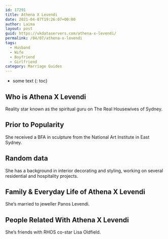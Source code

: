```yaml
---
id: 17291
title: Athena X Levendi
date: 2021-04-07T19:26:07+00:00
author: Laima
layout: post
guid: https://ukdataservers.com/athena-x-levendi/
permalink: /04/07/athena-x-levendi
tags:
  - Husband
  - Wife
  - Boyfriend
  - Girlfriend
category: Marriage Guides
---
```


* some text
{: toc}


## Who is Athena X Levendi
                  
                  
                  
Reality star known as the spiritual guru on The Real Housewives of Sydney.
                  
              
            
              
            
                
                
                
## Prior to Popularity
                  
                  
                  
She received a BFA in sculpture from the National Art Institute in East Sydney.
                  
              
            
              
            
                
                
                
## Random data
                  
                  
                  
She has a background in interior decorating and styling, working on several residential and hospitality projects.
                  
              
            
              
            
                
                
                
## Family & Everyday Life of Athena X Levendi
                  
                  
                  
She&#8217;s married to jeweller Panos Levendi.
                  
              
            
              
            
                
                
                
## People Related With Athena X Levendi
                  
                  
                  
She&#8217;s friends with RHOS co-star Lisa Oldfield.
                  
              
            
              
            
                
              
            
              
              
            
            
              
            
          
          
          